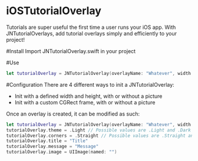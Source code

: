 # iOSTutorialOverlay
Tutorials are super useful the first time a user runs your iOS app. With JNTutorialOverlays, add tutorial overlays simply and efficiently to your project!

#Install
Import JNTutorialOverlay.swift in your project

#Use
```swift
let tutorialOverlay = JNTutorialOverlay(overlayName: "Whatever", width: 300, height: 300, opacity: 0.8, title: "My first tutorial", message: "This is the default overlay")
```

#Configuration
There are 4 different ways to init a JNTutorialOverlay:
- Init with a defined width and height, with or without a picture
- Init with a custom CGRect frame, with or without a picture

Once an overlay is created, it can be modified as such:
```swift
let tutorialOverlay = JNTutorialOverlay(overlayName: "Whatever", width: 300, height: 300, opacity: 0.8, title: "My first tutorial", message: "This is the default overlay")
tutorialOverlay.theme = .Light // Possible values are .Light and .Dark (default)
tutorialOverlay.corners = .Straight // Possible values are .Straight and .Rounded (default)
tutorialOverlay.title = "Title"
tutorialOverlay.message = "Message"
tutorialOverlay.image = UIImage(named: "")
```